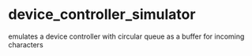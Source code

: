 # device_controller_simulator
emulates a device controller with circular queue as a buffer for incoming characters
